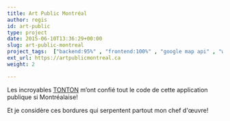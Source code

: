 ```yaml
---
title: Art Public Montréal
author: regis
id: art-public
type: project
date: 2015-06-10T13:36:29+00:00
slug: art-public-montreal
project_tags:  ["backend:95%" , "frontend:100%" , "google map api" , "wordpress", "mtl"]
ext_url: https://artpublicmontreal.ca
weight: 2

---
```


Les incroyables [TONTON](http://www.tonton.ca/) m’ont confié tout le code de cette application publique si Montréalaise! 

Et je considère ces bordures qui serpentent partout mon chef d'œuvre!